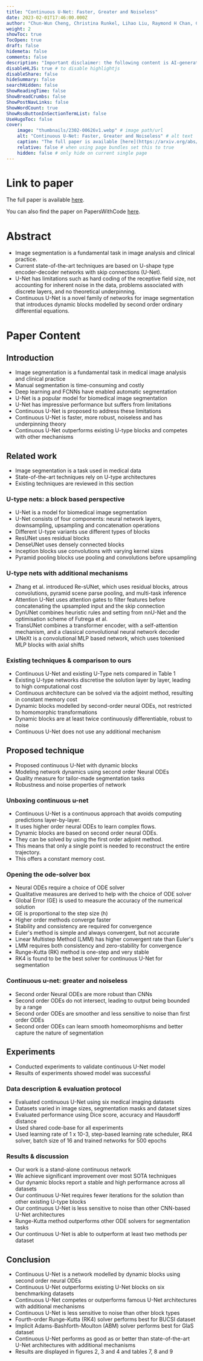 ```yaml
---
title: "Continuous U-Net: Faster, Greater and Noiseless"
date: 2023-02-01T17:46:00.000Z
author: "Chun-Wun Cheng, Christina Runkel, Lihao Liu, Raymond H Chan, Carola-Bibiane Schönlieb and 1 others"
weight: 2
showToc: true
TocOpen: true
draft: false
hidemeta: false
comments: false
description: "Important disclaimer: the following content is AI-generated, please make sure to fact check the presented information by reading the full paper."
disableHLJS: true # to disable highlightjs
disableShare: false
hideSummary: false
searchHidden: false
ShowReadingTime: false
ShowBreadCrumbs: false
ShowPostNavLinks: false
ShowWordCount: true
ShowRssButtonInSectionTermList: false
UseHugoToc: false
cover:
    image: "thumbnails/2302-00626v1.webp" # image path/url
    alt: "Continuous U-Net: Faster, Greater and Noiseless" # alt text
    caption: "The full paper is available [here](https://arxiv.org/abs/2302.00626)." # display caption under cover
    relative: false # when using page bundles set this to true
    hidden: false # only hide on current single page
---
```


# Link to paper
The full paper is available [here](https://arxiv.org/abs/2302.00626).

You can also find the paper on PapersWithCode [here](https://paperswithcode.com/paper/continuous-u-net-faster-greater-and-noiseless).

# Abstract
- Image segmentation is a fundamental task in image analysis and clinical practice.
- Current state-of-the-art techniques are based on U-shape type encoder-decoder networks with skip connections (U-Net).
- U-Net has limitations such as hard coding of the receptive field size, not accounting for inherent noise in the data, problems associated with discrete layers, and no theoretical underpinning.
- Continuous U-Net is a novel family of networks for image segmentation that introduces dynamic blocks modelled by second order ordinary differential equations.

# Paper Content

## Introduction
- Image segmentation is a fundamental task in medical image analysis and clinical practice
- Manual segmentation is time-consuming and costly
- Deep learning and FCNNs have enabled automatic segmentation
- U-Net is a popular model for biomedical image segmentation
- U-Net has impressive performance but suffers from limitations
- Continuous U-Net is proposed to address these limitations
- Continuous U-Net is faster, more robust, noiseless and has underpinning theory
- Continuous U-Net outperforms existing U-type blocks and competes with other mechanisms

## Related work
- Image segmentation is a task used in medical data
- State-of-the-art techniques rely on U-type architectures
- Existing techniques are reviewed in this section

### U-type nets: a block based perspective
- U-Net is a model for biomedical image segmentation
- U-Net consists of four components: neural network layers, downsampling, upsampling and concatenation operations
- Different U-type variants use different types of blocks
- ResUNet uses residual blocks
- DenseUNet uses densely connected blocks
- Inception blocks use convolutions with varying kernel sizes
- Pyramid pooling blocks use pooling and convolutions before upsampling

### U-type nets with additional mechanisms
- Zhang et al. introduced Re-sUNet, which uses residual blocks, atrous convolutions, pyramid scene parse pooling, and multi-task inference
- Attention U-Net uses attention gates to filter features before concatenating the upsampled input and the skip connection
- DynUNet combines heuristic rules and setting from nnU-Net and the optimisation scheme of Futrega et al.
- TransUNet combines a transformer encoder, with a self-attention mechanism, and a classical convolutional neural network decoder
- UNeXt is a convolutional MLP based network, which uses tokenised MLP blocks with axial shifts

### Existing techniques & comparison to ours
- Continuous U-Net and existing U-Type nets compared in Table 1
- Existing U-type networks discretise the solution layer by layer, leading to high computational cost
- Continuous architecture can be solved via the adjoint method, resulting in constant memory cost
- Dynamic blocks modelled by second-order neural ODEs, not restricted to homomorphic transformations
- Dynamic blocks are at least twice continuously differentiable, robust to noise
- Continuous U-Net does not use any additional mechanism

## Proposed technique
- Proposed continuous U-Net with dynamic blocks
- Modeling network dynamics using second order Neural ODEs
- Quality measure for tailor-made segmentation tasks
- Robustness and noise properties of network

### Unboxing continuous u-net
- Continuous U-Net is a continuous approach that avoids computing predictions layer-by-layer.
- It uses higher order neural ODEs to learn complex flows.
- Dynamic blocks are based on second order neural ODEs.
- They can be solved by using the first order adjoint method.
- This means that only a single point is needed to reconstruct the entire trajectory.
- This offers a constant memory cost.

### Opening the ode-solver box
- Neural ODEs require a choice of ODE solver
- Qualitative measures are derived to help with the choice of ODE solver
- Global Error (GE) is used to measure the accuracy of the numerical solution
- GE is proportional to the step size (h)
- Higher order methods converge faster
- Stability and consistency are required for convergence
- Euler's method is simple and always convergent, but not accurate
- Linear Multistep Method (LMM) has higher convergent rate than Euler's
- LMM requires both consistency and zero-stability for convergence
- Runge-Kutta (RK) method is one-step and very stable
- RK4 is found to be the best solver for continuous U-Net for segmentation

### Continuous u-net: greater and noiseless
- Second order Neural ODEs are more robust than CNNs
- Second order ODEs do not intersect, leading to output being bounded by a range
- Second order ODEs are smoother and less sensitive to noise than first order ODEs
- Second order ODEs can learn smooth homeomorphisms and better capture the nature of segmentation

## Experiments
- Conducted experiments to validate continuous U-Net model
- Results of experiments showed model was successful

### Data description & evaluation protocol
- Evaluated continuous U-Net using six medical imaging datasets
- Datasets varied in image sizes, segmentation masks and dataset sizes
- Evaluated performance using Dice score, accuracy and Hausdorff distance
- Used shared code-base for all experiments
- Used learning rate of 1 x 10-3, step-based learning rate scheduler, RK4 solver, batch size of 16 and trained networks for 500 epochs

### Results & discussion
- Our work is a stand-alone continuous network
- We achieve significant improvement over most SOTA techniques
- Our dynamic blocks report a stable and high performance across all datasets
- Our continuous U-Net requires fewer iterations for the solution than other existing U-type blocks
- Our continuous U-Net is less sensitive to noise than other CNN-based U-Net architectures
- Runge-Kutta method outperforms other ODE solvers for segmentation tasks
- Our continuous U-Net is able to outperform at least two methods per dataset

## Conclusion
- Continuous U-Net is a network modelled by dynamic blocks using second order neural ODEs
- Continuous U-Net outperforms existing U-Net blocks on six benchmarking datasets
- Continuous U-Net competes or outperforms famous U-Net architectures with additional mechanisms
- Continuous U-Net is less sensitive to noise than other block types
- Fourth-order Runge-Kutta (RK4) solver performs best for BUCSI dataset
- Implicit Adams-Bashforth-Moulton (ABM) solver performs best for GlaS dataset
- Continuous U-Net performs as good as or better than state-of-the-art U-Net architectures with additional mechanisms
- Results are displayed in figures 2, 3 and 4 and tables 7, 8 and 9
